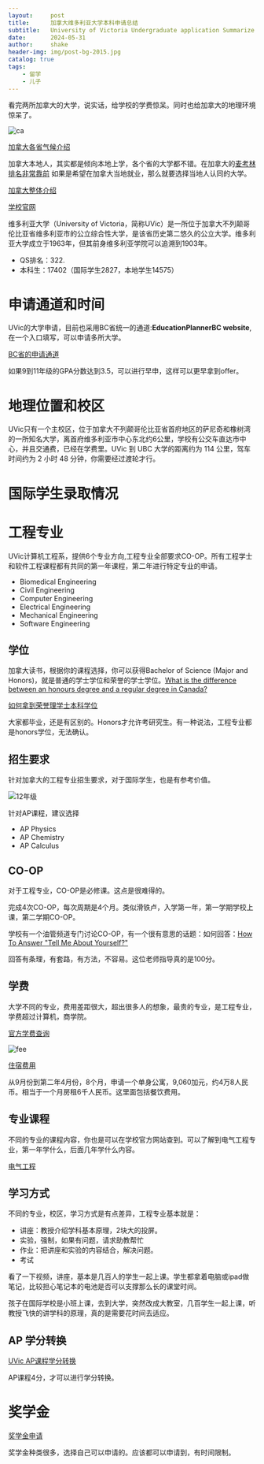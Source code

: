 ```yaml
---
layout:     post
title:      加拿大维多利亚大学本科申请总结
subtitle:   University of Victoria Undergraduate application Summarize
date:       2024-05-31
author:     shake
header-img: img/post-bg-2015.jpg
catalog: true
tags:
    - 留学
    - 儿子
---
```


看完两所加拿大的大学，说实话，给学校的学费惊呆。同时也给加拿大的地理环境惊呆了。

![ca](/img/2024/uvic/ca.jpg "地图")

[加拿大各省气候介绍](https://www.youtube.com/watch?v=VQdQ_nbg4gE)

加拿大本地人，其实都是倾向本地上学，各个省的大学都不错。在加拿大的[麦考林排名非常靠前](https://chenshake.com/2023/10/19/Ca-MacLean-rank-for-2024/)
如果是希望在加拿大当地就业，那么就要选择当地人认同的大学。


[加拿大整体介绍
](https://chenshake.com/2023/10/20/the-Introduction-to-Canada/)

[学校官网](https://www.uvic.ca/)

维多利亚大学（University of Victoria，简称UVic）是一所位于加拿大不列颠哥伦比亚省维多利亚市的公立综合性大学，是该省历史第二悠久的公立大学。维多利亚大学成立于1963年，但其前身维多利亚学院可以追溯到1903年。

* QS排名：322.
* 本科生：17402（国际学生2827，本地学生14575）


# 申请通道和时间

UVic的大学申请，目前也采用BC省统一的通道:**EducationPlannerBC website**, 在一个入口填写，可以申请多所大学。

[BC省的申请通道](https://www.educationplannerbc.ca/)

如果9到11年级的GPA分数达到3.5，可以进行早申，这样可以更早拿到offer。


# 地理位置和校区

UVic只有一个主校区，位于加拿大不列颠哥伦比亚省首府地区的萨尼奇和橡树湾的一所知名大学，离首府维多利亚市中心东北约6公里，学校有公交车直达市中心，并且交通费，已经在学费里。UVic 到 UBC 大学的距离约为 114 公里，驾车时间约为 2 小时 48 分钟，你需要经过渡轮才行。

# 国际学生录取情况


# 工程专业

UVic计算机工程系，提供6个专业方向,工程专业全部要求CO-OP。所有工程学士和软件工程课程都有共同的第一年课程，第二年进行特定专业的申请。

* Biomedical Engineering
* Civil Engineering 
* Computer Engineering 
* Electrical Engineering 
* Mechanical Engineering 
* Software Engineering 

## 学位

加拿大读书，根据你的课程选择，你可以获得Bachelor of Science (Major and Honors)，就是普通的学士学位和荣誉的学士学位。[What is the difference between an honours degree and a regular degree in Canada?](https://www.quora.com/What-is-the-difference-between-an-honours-degree-and-a-regular-degree-in-Canada)


[如何拿到荣誉理学士本科学位](https://www.uvic.ca/socialsciences/economics/undergraduate/honours/index.php)

大家都毕业，还是有区别的。Honors才允许考研究生。有一种说法，工程专业都是honors学位，无法确认。

## 招生要求

针对加拿大的工程专业招生要求，对于国际学生，也是有参考价值。

![12年级](/img/2024/ubc/h.jpg "12年级")

针对AP课程，建议选择

* AP Physics
* AP Chemistry
* AP Calculus


## CO-OP

对于工程专业，CO-OP是必修课。这点是很难得的。

完成4次CO-OP，每次周期是4个月。类似滑铁卢，入学第一年，第一学期学校上课，第二学期CO-OP。

学校有一个油管频道专门讨论CO-OP，有一个很有意思的话题：如何回答：[How To Answer "Tell Me About Yourself?"](https://www.youtube.com/watch?v=mhZcA3YzQ7A)

回答有条理，有套路，有方法，不容易。这位老师指导真的是100分。


## 学费

大学不同的专业，费用差距很大，超出很多人的想象，最贵的专业，是工程专业，学费超过计算机，商学院。

[官方学费查询](https://www.uvic.ca/undergraduate/finances/tuition-costs/)

![fee](/img/2024/uvic/fee.jpg "收费")

[住宿费用](https://www.uvic.ca/residence/future-residents/fees/index.php)

从9月份到第二年4月份，8个月，申请一个单身公寓，9,060加元，约4万8人民币。相当于一个月房租6千人民币。这里面包括餐饮费用。

## 专业课程

不同的专业的课程内容，你也是可以在学校官方网站查到。可以了解到电气工程专业，第一年学什么，后面几年学什么内容。

[电气工程](https://www.uvic.ca/calendar/undergrad/#/programs/ryK4am0MV?q=Electrical&&limit=20&skip=0&bc=true&bcCurrent=Electrical%20Engineering%20(Bachelor%20of%20Engineering)&bcItemType=programs)


## 学习方式

不同的专业，校区，学习方式是有点差异，工程专业基本就是：

* 讲座：教授介绍学科基本原理，2块大的投屏。
* 实验，强制，如果有问题，请求助教帮忙
* 作业：把讲座和实验的内容结合，解决问题。
* 考试

看了一下视频，讲座，基本是几百人的学生一起上课。学生都拿着电脑或ipad做笔记，比较担心笔记本的电池是否可以支撑那么长的课堂时间。

孩子在国际学校是小班上课，去到大学，突然改成大教室，几百学生一起上课，听教授飞快的讲学科的原理，真的是需要花时间去适应。


## AP 学分转换

[UVic AP课程学分转换](https://www.uvic.ca/undergraduate/admissions/transfer-credit/#ipn-advanced-placement-ap-)

AP课程4分，才可以进行学分转换。


# 奖学金

[奖学金申请](https://www.uvic.ca/registrar/safa/entrance-scholarships/dept/international.php)

奖学金种类很多，选择自己可以申请的。应该都可以申请到，有时间限制。